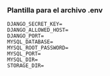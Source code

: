 ### Plantilla para el archivo .env

```
DJANGO_SECRET_KEY=
DJANGO_ALLOWED_HOST=
DJANGO_PORT=
MYSQL_DATABASE=
MYSQL_ROOT_PASSWORD=
MYSQL_PORT=
MYSQL_DIR=
STORAGE_DIR=
```